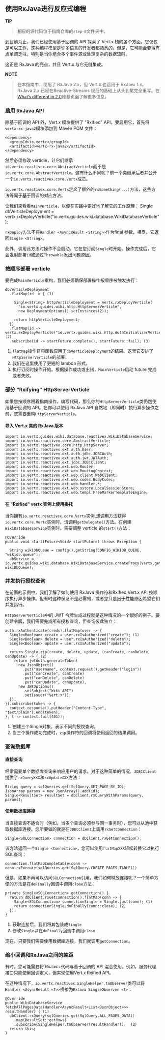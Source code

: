 ## 使用RxJava进行反应式编程

**TIP**
> 相应的源代码位于指南仓库的`step-8`文件夹中。

到目前为止，我们已经使用基于回调的 API 探索了 Vert.x 栈的各个方面。它仅仅是可以工作，这种编程模型是许多语言的开发者都熟悉的。但是，它可能会变得有点单调乏味，特别是当你组合多个事件源或处理复杂的数据流时。

这正是 RxJava 的亮点，并且 Vert.x 与它无缝集成。

**NOTE**
>在本指南中，使用了 RxJava 2.x，但 Vert.x 也适用于 RxJava 1.x。RxJava 2.x 已经在Reactive-Streams 规范的基础上从头到尾完全重写。在[What’s different in 2.0](https://github.com/ReactiveX/RxJava/wiki/What%27s-different-in-2.0)维基页面了解更多信息。

### 启用 RxJava API

除基于回调的 API 外，Vert.x 模块提供了 "Rxified" API。要启用它，首先将`vertx-rx-java2`模块添加到 Maven POM 文件：

	<dependency>
	  <groupId>io.vertx</groupId>
	  <artifactId>vertx-rx-java2</artifactId>
	</dependency>

然后必须修改 verticle，让它们继承`io.vertx.reactivex.core.AbstractVerticle`而不是`io.vertx.core.AbstractVerticle`。这有什么不同呢？前一个类继承后者并公开一个`io.vertx.reactivex.core.Vertx`成员。

`io.vertx.reactivex.core.Vertx`定义了额外的`rxSomething(...)`方法，这些方法等同于基于回调的对应方法。

让我们来看看`MainVerticle`，以便在实践中更好地了解它的工作原理：
	Single<String> dbVerticleDeployment = vertx.rxDeployVerticle("io.vertx.guides.wiki.database.WikiDatabaseVerticle");

`rxDeploy`方法不将`Handler <AsyncResult <String>>`作为final 参数。相反，它返回`Single <String>`。

此外，调用此方法时操作不会启动。它在您订阅`Single`时开始。操作完成后，它会发射部署`id`或通过`Throwable`发出问题原因。

### 按顺序部署 verticle

要完成`MainVerticle`重构，我们必须确保部署操作按顺序被触发执行：

	dbVerticleDeployment
	  .flatMap(id -> { (1)
	
	    Single<String> httpVerticleDeployment = vertx.rxDeployVerticle(
	      "io.vertx.guides.wiki.http.HttpServerVerticle",
	      new DeploymentOptions().setInstances(2));
	
	    return httpVerticleDeployment;
	  })
	  .flatMap(id -> vertx.rxDeployVerticle("io.vertx.guides.wiki.http.AuthInitializerVerticle")) (2)
	  .subscribe(id -> startFuture.complete(), startFuture::fail); (3)

1. `flatMap`操作符将函数应用于`dbVerticleDeployment`的结果。这里它安排了`HttpServerVerticle`的部署。
2. 我们在这里使用了更短的 lambda 形式。
3. 执行订阅时操作开始。根据操作成功或出错，`MainVerticle`启动 future 完成或者失败。

### 部分 "Rxifying" HttpServerVerticle

如果您按顺序跟着指南操作，编写代码，那么你的`HttpServerVerticle`类仍然使用基于回调的 API。在你可以使用 RxJava API 自然地（即同时）执行异步操作之前，您需要重构`HttpServerVerticle`。

#### 导入 Vert.x 类的 RxJava 版本

	import io.vertx.guides.wiki.database.reactivex.WikiDatabaseService;
	import io.vertx.reactivex.core.AbstractVerticle;
	import io.vertx.reactivex.core.http.HttpServer;
	import io.vertx.reactivex.ext.auth.User;
	import io.vertx.reactivex.ext.auth.jdbc.JDBCAuth;
	import io.vertx.reactivex.ext.auth.jwt.JWTAuth;
	import io.vertx.reactivex.ext.jdbc.JDBCClient;
	import io.vertx.reactivex.ext.web.Router;
	import io.vertx.reactivex.ext.web.RoutingContext;
	import io.vertx.reactivex.ext.web.client.WebClient;
	import io.vertx.reactivex.ext.web.codec.BodyCodec;
	import io.vertx.reactivex.ext.web.handler.*;
	import io.vertx.reactivex.ext.web.sstore.LocalSessionStore;
	import io.vertx.reactivex.ext.web.templ.FreeMarkerTemplateEngine;


#### 在 "Rxified" vertx 实例上使用委托

当你拥有`io.vertx.reactivex.core.Vertx`实例,想调用方法获得`io.vertx.core.Vertx`实例时，请调用`getDelegate()`方法。在创建`WikiDatabaseService`实例时，需要调整 verticle 的`start()`方法：

	@Override
	public void start(Future<Void> startFuture) throws Exception {
	
	  String wikiDbQueue = config().getString(CONFIG_WIKIDB_QUEUE, "wikidb.queue");
	  dbService = io.vertx.guides.wiki.database.WikiDatabaseService.createProxy(vertx.getDelegate(), wikiDbQueue);

### 并发执行授权查询

在前面的示例中，我们了解了如何使用 RxJava 操作符和Rxified Vert.x API 按顺序执行异步操作。但有时这种保证不是必需的，或者您只是出于性能原因希望它们并发运行。

`HttpServerVerticle`中的 JWT 令牌生成过程就是这种情况的一个很好的例子。要创建令牌，我们需要完成所有授权查询，但查询彼此独立：

	auth.rxAuthenticate(creds).flatMap(user -> {
	  Single<Boolean> create = user.rxIsAuthorized("create"); (1)
	  Single<Boolean> delete = user.rxIsAuthorized("delete");
	  Single<Boolean> update = user.rxIsAuthorized("update");
	
	  return Single.zip(create, delete, update, (canCreate, canDelete, canUpdate) -> { (2)
	    return jwtAuth.generateToken(
	      new JsonObject()
	        .put("username", context.request().getHeader("login"))
	        .put("canCreate", canCreate)
	        .put("canDelete", canDelete)
	        .put("canUpdate", canUpdate),
	      new JWTOptions()
	        .setSubject("Wiki API")
	        .setIssuer("Vert.x"));
	  });
	}).subscribe(token -> {
	  context.response().putHeader("Content-Type", "text/plain").end(token);
	}, t -> context.fail(401));

1. 创建三个Single对象，表示不同的授权查询。
2. 当三个操作成功完成时，`zip`操作符的回调将使用返回的结果调用。

### 查询数据库

#### 直接查询

经常需要单个数据库查询来响应用户的请求。对于这种简单的情况，`JDBCClient`提供了`rxQueryXXX`和`rxUpdateXXX`方法：

	String query = sqlQueries.get(SqlQuery.GET_PAGE_BY_ID);
	JsonArray params = new JsonArray().add(id);
	Single<ResultSet> resultSet = dbClient.rxQueryWithParams(query, params);

#### 使用数据库连接

当直接查询不适合时（例如，当多个查询必须参与同一事务时），您可以从池中获取数据库连接。您所要做的就是在`JDBCClient`上调用`rxGetConnection`：

	Single<SQLConnection> connection = dbClient.rxGetConnection();

该方法返回一个`Single <Connection>`，您可以使用`flatMapXXX`轻松转换它以执行SQL查询：

	connection.flatMapCompletable(conn -> conn.rxExecute(sqlQueries.get(SqlQuery.CREATE_PAGES_TABLE)))

但是，如果不再可以访问`SQLConnection`引用，我们如何释放连接呢？一个简单方便的方法是在`doFinally`回调中调用`close`方法：

	private Single<SQLConnection> getConnection() {
	  return dbClient.rxGetConnection().flatMap(conn -> {
	    Single<SQLConnection> connectionSingle = Single.just(conn); (1)
	    return connectionSingle.doFinally(conn::close); (2)
	  });
	}
1. 获取连接后，我们将其包装成`Single`
2. 修改`Single`以在`doFinally`回调中调用`close`

现在，只要我们需要使用数据库连接，我们就调用`getConnection`。

### 缩小回调和RxJava之间的差距

有时，您可能需要将 RxJava 代码与基于回调的 API 混合使用。例如，服务代理接口只能使用回调定义，但实现使用Vert.x Rxified API。

在这种情况下，`io.vertx.reactivex.SingleHelper.toObserver`类可以将`Handler <AsyncResult <T>>`桥接为`RxJava SingleObserver <T>`：

	@Override
	public WikiDatabaseService fetchAllPagesData(Handler<AsyncResult<List<JsonObject>>> resultHandler) { (1)
	  dbClient.rxQuery(sqlQueries.get(SqlQuery.ALL_PAGES_DATA))
	    .map(ResultSet::getRows)
	    .subscribe(SingleHelper.toObserver(resultHandler));  (2)
	  return this;
	}

